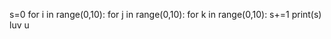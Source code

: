s=0
for i in range(0,10):
    for j in range(0,10):
        for k in range(0,10):
            s+=1
print(s)
luv u
